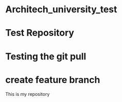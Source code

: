 # Architech_university_test
# Test Repository
# Testing the git pull
# create feature branch
This is my repository
